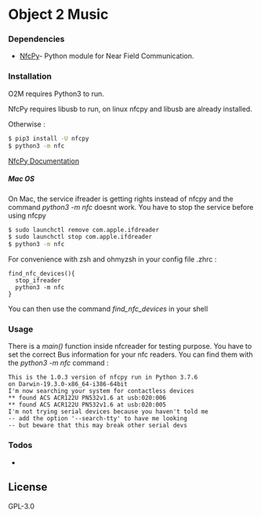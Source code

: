 # Object 2 Music

### Dependencies

* [NfcPy](https://pypi.org/project/nfcpy/)- Python module for Near Field Communication.

### Installation

O2M requires Python3 to run.

NfcPy requires libusb to run, on linux nfcpy and libusb are already installed.

Otherwise : 

```sh
$ pip3 install -U nfcpy
$ python3 -m nfc
```

[NfcPy Documentation](https://nfcpy.readthedocs.io/en/latest/topics/get-started.html)

##### Mac OS

On Mac, the service ifreader is getting rights instead of nfcpy and the command *python3 -m nfc* doesnt work. You have to stop the service before using nfcpy

```sh
$ sudo launchctl remove com.apple.ifdreader
$ sudo launchctl stop com.apple.ifdreader
$ python3 -m nfc
```

For convenience with zsh and ohmyzsh in your config file .zhrc :
```
find_nfc_devices(){
  stop_ifreader
  python3 -m nfc
}
```

You can then use the command *find_nfc_devices* in your shell

### Usage

There is a *main()* function inside nfcreader for testing purpose. You have to set the correct Bus information for your nfc readers. You can find them with the *python3 -m nfc* command : 
```
This is the 1.0.3 version of nfcpy run in Python 3.7.6
on Darwin-19.3.0-x86_64-i386-64bit
I'm now searching your system for contactless devices
** found ACS ACR122U PN532v1.6 at usb:020:006
** found ACS ACR122U PN532v1.6 at usb:020:005
I'm not trying serial devices because you haven't told me
-- add the option '--search-tty' to have me looking
-- but beware that this may break other serial devs
```

### Todos

 - 

License
----

GPL-3.0


